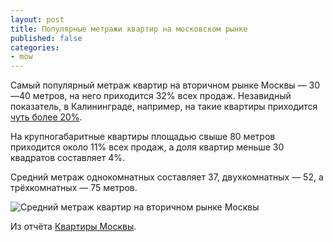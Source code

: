 ```yaml
---
layout: post
title: Популярные метражи квартир на московском рынке
published: false
categories:
- mow
---
```


Самый популярный метраж квартир на вторичном рынке Москвы — 30—40 метров, на него приходится 32% всех продаж. Незавидный показатель, в Калининграде, например, на такие квартиры приходится [чуть более 20%](http://flatstat.ru/metrazh-kaliningradskikh-kvartir).

На крупногабаритные квартиры площадью свыше 80 метров приходится около 11% всех продаж, а доля квартир меньше 30 квадратов составляет 4%.

Средний метраж однокомнатных составляет 37, двухкомнатных — 52, а трёхкомнатных — 75 метров.

![Средний метраж квартир на вторичном рынке Москвы](http://trade.site44.com/assets/img/figures/mow_sqm_group_share_dyn.png "Средний метраж квартир на вторичном рынке Москвы")

Из отчёта [Квартиры Москвы](http://flatstat.ru/shop.html#!/~/product/id=).